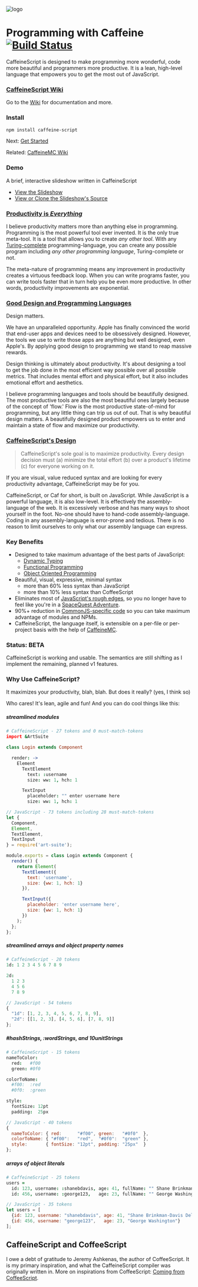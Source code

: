 ![logo](https://raw.githubusercontent.com/wiki/shanebdavis/caffeine-script/CaffeineScriptLogo.png)
# Programming with Caffeine [![Build Status](https://travis-ci.org/shanebdavis/caffeine-script.svg?branch=master)](https://travis-ci.org/shanebdavis/caffeine-script)

CaffeineScript is designed to make programming more wonderful, code more beautiful and programmers more productive. It is a lean, high-level language that empowers you to get the most out of JavaScript.

### [CaffeineScript Wiki](https://github.com/shanebdavis/caffeine-script/wiki)

Go to the [Wiki](https://github.com/shanebdavis/caffeine-script/wiki) for documentation and more.

### Install

```bash
npm install caffeine-script
```

Next: [Get Started](https://github.com/shanebdavis/caffeine-script/wiki/Get-Started)

Related: [CaffeineMC Wiki](https://github.com/shanebdavis/caffeine-mc/wiki)

### Demo

A brief, interactive slideshow written in CaffeineScript

* [View the Slideshow](https://shanebdavis.github.io/caffeine-script-demo)
* [View or Clone the Slideshow's Source](https://github.com/shanebdavis/caffeine-script-demo/)

### [Productivity is *Everything*](https://github.com/shanebdavis/caffeine-script/wiki/Programmer-Productivity)

I believe productivity matters more than anything else in programming. Programming is the most powerful tool ever invented. It is the only true meta-tool. It is a tool that allows you to create *any other tool*. With any [Turing-complete](https://en.wikipedia.org/wiki/Turing_completeness) programming-language, you can create any possible program including *any other programming language*, Turing-complete or not.

The meta-nature of programming means any improvement in productivity creates a virtuous feedback loop. When you can write programs faster, you can write tools faster that in turn help you be even more productive. In other words, productivity improvements are exponential.

### [Good Design and Programming Languages](https://github.com/shanebdavis/caffeine-script/wiki/Good-Design-and-Programming-Languages)

Design matters.

We have an unparalleled opportunity. Apple has finally convinced the world that end-user apps and devices need to be obsessively designed. However, the tools we use to write those apps are anything but well designed, even Apple's. By applying good design to programming we stand to reap massive rewards.

Design thinking is ultimately about productivity. It's about designing a tool to get the job done in the most efficient way possible over all possible metrics. That includes mental effort and physical effort, but it also includes emotional effort and  aesthetics.

I believe programming languages and tools should be beautifully designed. The most productive tools are also the most beautiful ones largely because of the concept of 'flow.' Flow is the most productive state-of-mind for programming, but any little thing can trip us out of out. That is why beautiful design matters. A beautifully designed product empowers us to enter and maintain a state of flow and maximize our productivity.

### [CaffeineScript's Design](https://github.com/shanebdavis/caffeine-script/wiki/Design)

> CaffeineScript's sole goal is to maximize productivity. Every design decision must (a) minimize the total effort (b) over a product's lifetime (c) for everyone working on it.

If you are visual, value reduced syntax and are looking for every productivity advantage, CaffeineScript may be for you.

CaffeineScript, or Caf for short, is built on JavaScript. While JavaScript is a powerful language, it is also low-level. It is effectively the assembly-language of the web. It is excessively verbose and has many ways to shoot yourself in the foot. No-one should have to hand-code assembly-language. Coding in any assembly-language is error-prone and tedious. There is no reason to limit ourselves to only what our assembly language can express.

### Key Benefits

* Designed to take maximum advantage of the best parts of JavaScript:
  * [Dynamic Typing]()
  * [Functional Programming]()
  * [Object Oriented Programming]()
* Beautiful, visual, expressive, minimal syntax
  * more than 60% less syntax than JavaScript
  * more than 10% less syntax than CoffeeScript
* Eliminates most of [JavaScript's rough edges](https://github.com/shanebdavis/caffeine-script/wiki/Coming-from-JavaScript), so you no longer have to feel like you're in a [SpaceQuest Adventure](https://www.youtube.com/watch?v=z2fmsXzXYA4).
* 90%+ reduction in [CommonJS-specific code](https://github.com/shanebdavis/caffeine-script/wiki/Modules-and-CommonJs) so you can take maximum advantage of modules and NPMs.
* CaffeineScript, the language itself, is extensible on a per-file or per-project basis with the help of [CaffeineMC](https://github.com/shanebdavis/caffeine-mc).

### Status: BETA

CaffeineScript is working and usable. The semantics are still shifting as I implement the remaining, planned v1 features.

### Why Use CaffeineScript?

It maximizes your productivity, blah, blah. But does it really? (yes, I think so)

Who cares! It's lean, agile and fun! And you can do cool things like this:

##### streamlined modules

```coffeescript
# CaffeineScript - 27 tokens and 0 must-match-tokens
import &ArtSuite

class Login extends Component

  render: ->
    Element
      TextElement
        text: :username
        size: ww: 1, hch: 1

      TextInput
        placeholder: "" enter username here
        size: ww: 1, hch: 1
```

```javascript
// JavaScript - 73 tokens including 28 must-match-tokens
let {
  Component,
  Element,
  TextElement,
  TextInput
} = require('art-suite');

module.exports = class Login extends Component {
  render() {
    return Element(
      TextElement({
        text: 'username',
        size: {ww: 1, hch: 1}
      }),

      TextInput({
        placeholder: 'enter username here',
        size: {ww: 1, hch: 1}
      })
    );
  };
};
```

##### streamlined arrays and object property names
```coffeescript
# CaffeineScript - 20 tokens
1d: 1 2 3 4 5 6 7 8 9

2d:
  1 2 3
  4 5 6
  7 8 9
```

```JavaScript
// JavaScript - 54 tokens
{
  "1d": [1, 2, 3, 4, 5, 6, 7, 8, 9],
  "2d": [[1, 2, 3], [4, 5, 6], [7, 8, 9]]
};
```

##### #hashStrings, :wordStrings, and 10unitStrings

```coffeescript
# CaffeineScript - 15 tokens
nameToColor:
  red:   #f00
  green: #0f0

colorToName:
  #f00:  :red
  #0f0:  :green

style:
  fontSize: 12pt
  padding:  25px
```

```JavaScript
// JavaScript - 40 tokens
{
  nameToColor: { red:      "#f00", green:   "#0f0"  },
  colorToName: { "#f00":   "red",  "#0f0":  "green" },
  style:       { fontSize: "12pt", padding: "25px"  }
};
```

##### arrays of object literals

```coffeescript
# CaffeineScript - 25 tokens
users =
  id: 123, username: :shanebdavis, age: 41, fullName: "" Shane Brinkman-Davis Delamore
  id: 456, username: :george123,   age: 23, fullName: "" George Washington
```


```JavaScript
// JavaScript - 35 tokens
let users = [
  {id: 123, username: "shanebdavis", age: 41, "Shane Brinkman-Davis Delamore"},
  {id: 456, username: "george123",   age: 23, "George Washington"}
];
```

## CaffeineScript and CoffeeScript

I owe a debt of gratitude to Jeremy Ashkenas, the author of CoffeeScript. It is my primary inspiration, and what the CaffeineScript compiler was originally written in. More on inspirations from CoffeeScript: [Coming from CoffeeScript](https://github.com/shanebdavis/caffeine-script/wiki/Coming-from-CoffeeScript).